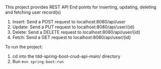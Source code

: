 This project provides REST API End points for inserting, updating, deleting and fetching user record(s)

1. Insert: Send a POST request to localhost:8080/api/user
2. Update: Send a PUT request to localhost:8080/api/user/{id}
3. Delete: Send a DELETE request to localhost:8080/api/user/{id}
4. Fetch: Send a GET request to localhost:8080/api/user/{id}

To run the project:

1. cd into the tdd-spring-boot-crud-api-main/ directory
2. Run `mvn spring-boot:run`
